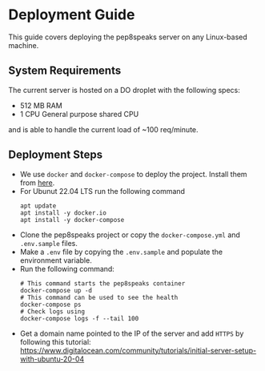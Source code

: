 # Deployment Guide

This guide covers deploying the pep8speaks server on any Linux-based machine.

System Requirements
-------------------
The current server is hosted on a DO droplet with the following specs:

- 512 MB RAM
- 1 CPU General purpose shared CPU

and is able to handle the current load of ~100 req/minute. 

Deployment Steps
----------------

- We use `docker` and `docker-compose` to deploy the project. Install them from [here](https://docs.docker.com/engine/install/).
- For Ubunut 22.04 LTS run the following command
  ```
  apt update
  apt install -y docker.io
  apt install -y docker-compose
  ```
- Clone the pep8speaks project or copy the `docker-compose.yml` and `.env.sample` files.
- Make a `.env` file by copying the `.env.sample` and populate the environment variable.
- Run the following command:
  ```
  # This command starts the pep8speaks container
  docker-compose up -d
  # This command can be used to see the health
  docker-compose ps
  # Check logs using
  docker-compose logs -f --tail 100
  ```
- Get a domain name pointed to the IP of the server and add `HTTPS` by following this tutorial: https://www.digitalocean.com/community/tutorials/initial-server-setup-with-ubuntu-20-04

